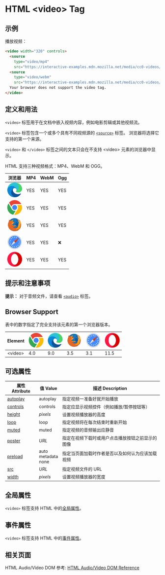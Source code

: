 HTML \<video> Tag
===

## 示例

播放视频：

```html idoc:preview:iframe
<video width="320" controls>
  <source
    type="video/mp4"
    src="https://interactive-examples.mdn.mozilla.net/media/cc0-videos/flower.mp4">
  <source
    type="video/webm"
    src="https://interactive-examples.mdn.mozilla.net/media/cc0-videos/flower.webm">
  Your browser does not support the video tag.
</video>
```

## 定义和用法

`<video>` 标签用于在文档中嵌入视频内容，例如电影剪辑或其他视频流。

`<video>` 标签包含一个或多个具有不同视频源的 [`<source>`](./source.md) 标签。 浏览器将选择它支持的第一个来源。

`<video>` 和 `</video>` 标签之间的文本只会在不支持 \<video> 元素的浏览器中显示。

HTML 支持三种视频格式：MP4、WebM 和 OGG。

| 浏览器 | MP4 | WebM | Ogg |
| ------- | --- | ---- | --- |
| ![edge][2]    | YES | YES  | YES |
| ![chrome][1]  | YES | YES  | YES |
| ![firefox][3] | YES | YES  | YES |
| ![safari][4]  | YES | YES  | ❌  |
| ![opera][5]   | YES | YES  | YES |

## 提示和注意事项

**提示：** 对于音频文件，请查看 [`<audio>`](./audio.md) 标签。

## Browser Support

表中的数字指定了完全支持该元素的第一个浏览器版本。

| Element | ![chrome][1] | ![edge][2] | ![firefox][3] | ![safari][4] | ![opera][5] |
| ------- | --- | --- | --- | --- | --- |
| \<video> | 4.0 | 9.0 | 3.5 | 3.1 | 11.5 |

## 可选属性

| 属性 Attribute | 值 Value | 描述 Description |
| -------- | -------- | -------- |
| [autoplay](./video_autoplay.md) | autoplay           | 指定视频一准备好就开始播放 |
| [controls](./video_controls.md) | controls           | 指定应显示视频控件（例如播放/暂停按钮等） |
| [height](./video_height.md)     | *pixels*           | 设置视频播放器的高度 |
| [loop](./video_loop.md)         | loop               | 指定视频将在每次结束时重新开始 |
| [muted](./video_muted.md)       | muted              | 指定视频的音频输出应静音 |
| [poster](./video_poster.md)     | *URL*              | 指定在视频下载时或用户点击播放按钮之前显示的图像 |
| [preload](./video_preload.md)   | auto<br>metadata<br>none | 指定当页面加载时作者是否以及如何认为应该加载视频 |
| [src](./video_src.md)           | *URL*              | 指定视频文件的 URL |
| [width](./video_width.md)       | *pixels*           | 设置视频播放器的宽度 |

## 全局属性

`<video>` 标签支持 HTML 中的[全局属性](../reference/standardattributes.md)。

## 事件属性

`<video>` 标签支持 HTML 中的[事件属性](../reference/eventattributes.md)。


## 相关页面

HTML Audio/Video DOM 参考: [HTML Audio/Video DOM Reference](../reference/av_dom.md)


[1]: ../assets/chrome.svg
[2]: ../assets/edge.svg
[3]: ../assets/firefox.svg
[4]: ../assets/safari.svg
[5]: ../assets/opera.svg